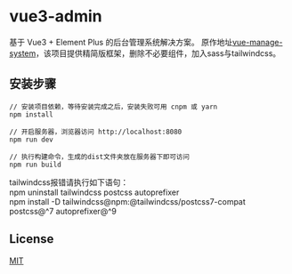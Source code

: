 # vue3-admin

基于 Vue3 + Element Plus 的后台管理系统解决方案。
原作地址[vue-manage-system](https://github.com/lin-xin/vue-manage-system)，该项目提供精简版框架，删除不必要组件，加入sass与tailwindcss。

## 安装步骤

```
// 安装项目依赖，等待安装完成之后，安装失败可用 cnpm 或 yarn
npm install 

// 开启服务器，浏览器访问 http://localhost:8080
npm run dev

// 执行构建命令，生成的dist文件夹放在服务器下即可访问
npm run build
```
tailwindcss报错请执行如下语句：  
npm uninstall tailwindcss postcss autoprefixer  
npm install -D tailwindcss@npm:@tailwindcss/postcss7-compat postcss@^7 autoprefixer@^9  
## License

[MIT](https://github.com/lin-xin/vue-manage-system/blob/master/LICENSE)
